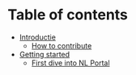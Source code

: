 # Table of contents

* [Introductie](README.md)
  * [How to contribute](CONTRIBUTING.md)
* [Getting started](getting-started/getting-started.md)
  * [First dive into NL Portal](getting-started/first-dive/first-dive.md)

